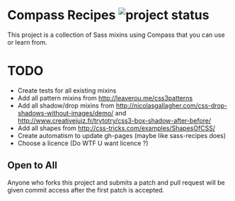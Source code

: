# Compass Recipes ![project status](http://stillmaintained.com/MoOx/Compass-Recipes.png) #

This project is a collection of Sass mixins using Compass that you can use or learn from.

# TODO
* Create tests for all existing mixins
* Add all pattern mixins from http://leaverou.me/css3patterns
* Add all shadow/drop mixins from http://nicolasgallagher.com/css-drop-shadows-without-images/demo/ and http://www.creativejuiz.fr/trytotry/css3-box-shadow-after-before/
* Add all shapes from http://css-tricks.com/examples/ShapesOfCSS/
* Create automatism to update gh-pages (maybe like sass-recipes does)
* Choose a licence (Do WTF U want licence ?)

## Open to All
Anyone who forks this project and submits a patch and pull request will be given commit access after the first patch is accepted.